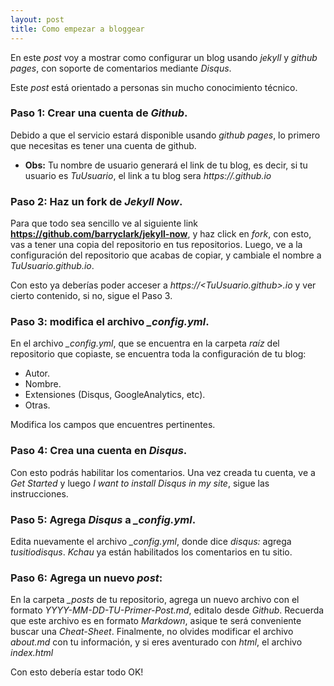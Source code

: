 ```yaml
---
layout: post
title: Como empezar a bloggear
---
```



En este *post*  voy a mostrar como configurar un blog usando *jekyll* y *github pages*, con soporte de comentarios mediante *Disqus*.

Este *post* está orientado a personas sin mucho conocimiento técnico.

### Paso 1: Crear una cuenta de *Github*.

Debido a que el servicio estará disponible usando *github pages*, lo primero que necesitas es tener una cuenta de github.

  * **Obs:** Tu nombre de usuario generará el link de tu blog, es decir, si tu usuario es *TuUsuario*, el link a tu blog sera *https://<TuUsuario>.github.io*

### Paso 2: Haz un fork de *Jekyll Now*.

Para que todo sea sencillo ve al siguiente link **https://github.com/barryclark/jekyll-now**, y haz click en *fork*, con esto, vas a tener una copia del repositorio en tus repositorios.
Luego, ve a la configuración del repositorio que acabas de copiar, y cambiale el nombre a *TuUsuario.github.io*.

Con esto ya deberías poder acceser a *https://<TuUsuario.github>.io* y ver cierto contenido, si no, sigue el Paso 3.

### Paso 3: modifica el archivo *_config.yml*.

En el archivo *_config.yml*, que se encuentra en la carpeta *raíz* del repositorio que copiaste, se encuentra toda la configuración de tu blog:
  * Autor.
  * Nombre.
  * Extensiones (Disqus, GoogleAnalytics, etc).
  * Otras.

Modifica los campos que encuentres pertinentes.

### Paso 4: Crea una cuenta en *Disqus*.

Con esto podrás habilitar los comentarios. Una vez creada tu cuenta, ve a *Get Started* y luego *I want to install Disqus in my site*, sigue las instrucciones.

### Paso 5: Agrega *Disqus* a *_config.yml*.

Edita nuevamente el archivo *_config.yml*, donde dice *disqus:* agrega *tusitiodisqus*. *Kchau* ya están habilitados los comentarios en tu sitio.

### Paso 6: Agrega un nuevo *post*:

En la carpeta *_posts* de tu repositorio, agrega un nuevo archivo con el formato *YYYY-MM-DD-TU-Primer-Post.md*, editalo desde *Github*. Recuerda que este archivo es en formato *Markdown*, asique te será conveniente buscar una *Cheat-Sheet*.
Finalmente, no olvides modificar el archivo *about.md* con tu información, y si eres aventurado con *html*, el archivo *index.html*

Con esto debería estar todo OK!

